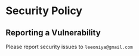 # Security Policy

## Reporting a Vulnerability

Please report security issues to `leeoniya@gmail.com`
